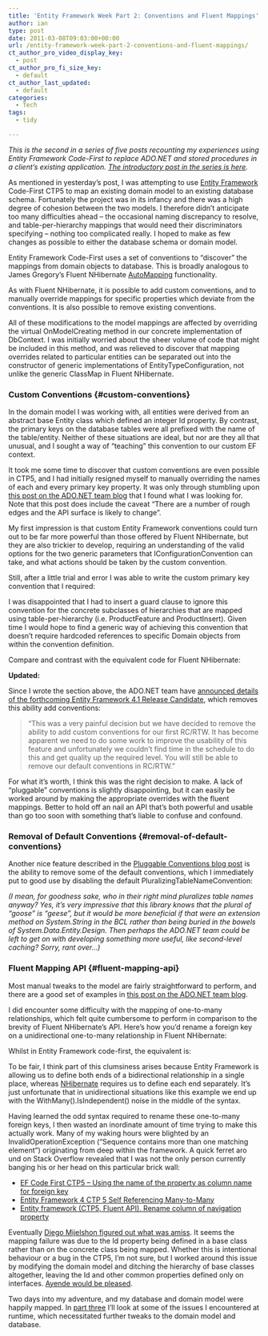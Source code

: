 ```yaml
---
title: 'Entity Framework Week Part 2: Conventions and Fluent Mappings'
author: ian
type: post
date: 2011-03-08T09:03:00+00:00
url: /entity-framework-week-part-2-conventions-and-fluent-mappings/
ct_author_pro_video_display_key:
  - post
ct_author_pro_fi_size_key:
  - default
ct_author_last_updated:
  - default
categories:
  - Tech
tags:
  - tidy

---
```

_This is the second in a series of five posts recounting my experiences using Entity Framework Code-First to replace ADO.NET and stored procedures in a client’s existing application. [The introductory post in the series is here][1]._

As mentioned in yesterday’s post, I was attempting to use [Entity Framework][2] Code-First CTP5 to map an existing domain model to an existing database schema. Fortunately the project was in its infancy and there was a high degree of cohesion between the two models. I therefore didn’t anticipate too many difficulties ahead – the occasional naming discrepancy to resolve, and table-per-hierarchy mappings that would need their discriminators specifying – nothing too complicated really. I hoped to make as few changes as possible to either the database schema or domain model.

Entity Framework Code-First uses a set of conventions to “discover” the mappings from domain objects to database. This is broadly analogous to James Gregory’s Fluent NHibernate [AutoMapping][3] functionality.

As with Fluent NHibernate, it is possible to add custom conventions, and to manually override mappings for specific properties which deviate from the conventions. It is also possible to remove existing conventions.

All of these modifications to the model mappings are affected by overriding the virtual OnModelCreating method in our concrete implementation of DbContext. I was initially worried about the sheer volume of code that might be included in this method, and was relieved to discover that mapping overrides related to particular entities can be separated out into the constructor of generic implementations of EntityTypeConfiguration, not unlike the generic ClassMap in Fluent NHibernate.

### Custom Conventions {#custom-conventions}

In the domain model I was working with, all entities were derived from an abstract base Entity class which defined an integer Id property. By contrast, the primary keys on the database tables were all prefixed with the name of the table/entity. Neither of these situations are ideal, but nor are they all that unusual, and I sought a way of “teaching” this convention to our custom EF context.

It took me some time to discover that custom conventions are even possible in CTP5, and I had initially resigned myself to manually overriding the names of each and every primary key property. It was only through stumbling upon [this post on the ADO.NET team blog][4] that I found what I was looking for. Note that this post does include the caveat “There are a number of rough edges and the API surface is likely to change”.

My first impression is that custom Entity Framework conventions could turn out to be far more powerful than those offered by Fluent NHibernate, but they are also trickier to develop, requiring an understanding of the valid options for the two generic parameters that IConfigurationConvention can take, and what actions should be taken by the custom convention.

Still, after a little trial and error I was able to write the custom primary key convention that I required:

<!--kg-card-begin: html-->

<!--kg-card-end: html-->

I was disappointed that I had to insert a guard clause to ignore this convention for the concrete subclasses of hierarchies that are mapped using table-per-hierarchy (i.e. ProductFeature and ProductInsert). Given time I would hope to find a generic way of achieving this convention that doesn’t require hardcoded references to specific Domain objects from within the convention definition.

Compare and contrast with the equivalent code for Fluent NHibernate:

<!--kg-card-begin: html-->

<!--kg-card-end: html-->

**Updated:**

Since I wrote the section above, the ADO.NET team have [announced details of the forthcoming Entity Framework 4.1 Release Candidate][5], which removes this ability add conventions:

> “This was a very painful decision but we have decided to remove the ability to add custom conventions for our first RC/RTW. It has become apparent we need to do some work to improve the usability of this feature and unfortunately we couldn’t find time in the schedule to do this and get quality up the required level. You will still be able to remove our default conventions in RC/RTW.”

For what it’s worth, I think this was the right decision to make. A lack of “pluggable” conventions is slightly disappointing, but it can easily be worked around by making the appropriate overrides with the fluent mappings. Better to hold off an nail an API that’s both powerful and usable than go too soon with something that’s liable to confuse and confound.

### Removal of Default Conventions {#removal-of-default-conventions}

Another nice feature described in the [Pluggable Conventions blog post][4] is the ability to remove some of the default conventions, which I immediately put to good use by disabling the default PluralizingTableNameConvention:

<!--kg-card-begin: html-->

<!--kg-card-end: html-->

_(I mean, for goodness sake, who in their right mind pluralizes table names anyway? Yes, it’s very impressive that this library knows that the plural of “goose” is “geese”, but it would be more beneficial if that were an extension method on System.String in the BCL rather than being buried in the bowels of System.Data.Entity.Design. Then perhaps the ADO.NET team could be left to get on with developing something more useful, like second-level caching? Sorry, rant over…)_

### Fluent Mapping API {#fluent-mapping-api}

Most manual tweaks to the model are fairly straightforward to perform, and there are a good set of examples in [this post on the ADO.NET team blog][6].

I did encounter some difficulty with the mapping of one-to-many relationships, which felt quite cumbersome to perform in comparison to the brevity of Fluent NHibernate’s API. Here’s how you’d rename a foreign key on a unidirectional one-to-many relationship in Fluent NHibernate:

<!--kg-card-begin: html-->

<!--kg-card-end: html-->

Whilst in Entity Framework code-first, the equivalent is:

<!--kg-card-begin: html-->

<!--kg-card-end: html-->

To be fair, I think part of this clumsiness arises because Entity Framework is allowing us to define both ends of a bidirectional relationship in a single place, whereas [NHibernate][7] requires us to define each end separately. It’s just unfortunate that in unidirectional situations like this example we end up with the WithMany().IsIndependent() noise in the middle of the syntax.

Having learned the odd syntax required to rename these one-to-many foreign keys, I then wasted an inordinate amount of time trying to make this actually work. Many of my waking hours were blighted by an InvalidOperationException (“Sequence contains more than one matching element”) originating from deep within the framework. A quick ferret aro  
und on Stack Overflow revealed that I was not the only person currently banging his or her head on this particular brick wall:

  * [EF Code First CTP5 – Using the name of the property as column name for foreign key][8]
  * [Entity Framework 4 CTP 5 Self Referencing Many-to-Many][9]
  * [Entity framework (CTP5, Fluent API). Rename column of navigation property][10]

Eventually [Diego Mijelshon figured out what was amiss][11]. It seems the mapping failure was due to the Id property being defined in a base class rather than on the concrete class being mapped. Whether this is intentional behaviour or a bug in the CTP5, I’m not sure, but I worked around this issue by modifying the domain model and ditching the hierarchy of base classes altogether, leaving the Id and other common properties defined only on interfaces. [Ayende would be pleased][12].

Two days into my adventure, and my database and domain model were happily mapped. In [part three][13] I’ll look at some of the issues I encountered at runtime, which necessitated further tweaks to the domain model and database.

 [1]: https://blog.iannelson.uk/entity-framework-week-part-1-introduction-configuration-and-initialization/
 [2]: http://msdn.microsoft.com/en-us/library/bb399572.aspx
 [3]: http://wiki.fluentnhibernate.org/Auto_Mapping
 [4]: http://blogs.msdn.com/b/adonet/archive/2011/01/10/ef-feature-ctp5-pluggable-conventions.aspx
 [5]: http://blogs.msdn.com/b/adonet/archive/2011/03/02/ef-4-1-is-coming-dbcontext-api-amp-code-first-rtw.aspx
 [6]: http://blogs.msdn.com/b/adonet/archive/2010/12/14/ef-feature-ctp5-fluent-api-samples.aspx
 [7]: http://www.nhforge.org
 [8]: http://stackoverflow.com/questions/5008479/ef-code-first-ctp5-using-the-name-of-the-property-as-column-name-for-foreign-ke
 [9]: http://stackoverflow.com/questions/4981228/entity-framework-4-ctp-5-self-referencing-many-to-many
 [10]: http://stackoverflow.com/questions/4660908/entity-framework-ctp5-fluent-api-rename-column-of-navigation-property
 [11]: http://stackoverflow.com/questions/5008479/ef-code-first-ctp5-using-the-name-of-the-property-as-column-name-for-foreign-ke/5090600#5090600
 [12]: http://ayende.com/blog/archive/2011/02/21/code-review-guidelines-avoid-inheritance-for-properties.aspx
 [13]: https://blog.iannelson.uk/entity-framework-week-part-3-runtime-issues-encountered/